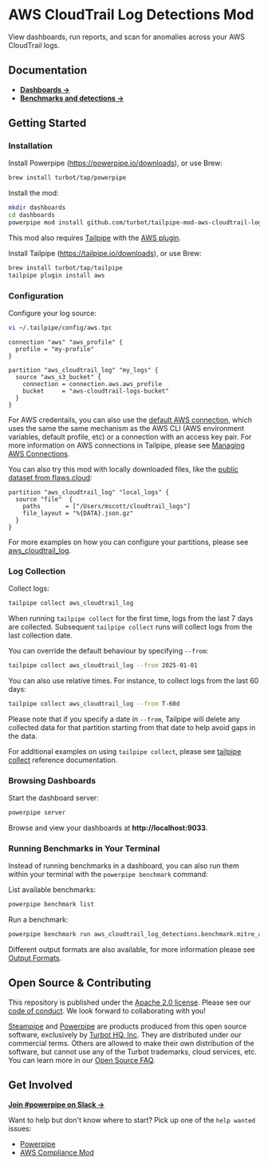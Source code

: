 # AWS CloudTrail Log Detections Mod

View dashboards, run reports, and scan for anomalies across your AWS CloudTrail logs.

## Documentation

- **[Dashboards →](https://hub.powerpipe.io/mods/turbot/tailpipe-mod-aws-cloudtrail-log-detections/dashboards)**
- **[Benchmarks and detections →](https://hub.powerpipe.io/mods/turbot/tailpipe-mod-aws-cloudtrail-log-detections/benchmarks)**

## Getting Started

### Installation

Install Powerpipe (https://powerpipe.io/downloads), or use Brew:

```sh
brew install turbot/tap/powerpipe
```

Install the mod:

```sh
mkdir dashboards
cd dashboards
powerpipe mod install github.com/turbot/tailpipe-mod-aws-cloudtrail-log-detections
```

This mod also requires [Tailpipe](https://tailpipe.io) with the [AWS plugin](https://hub.tailpipe.io/plugins/turbot/aws).

Install Tailpipe (https://tailpipe.io/downloads), or use Brew:

```sh
brew install turbot/tap/tailpipe
tailpipe plugin install aws
```

### Configuration

Configure your log source:

```sh
vi ~/.tailpipe/config/aws.tpc
```

```hcl
connection "aws" "aws_profile" {
  profile = "my-profile"
}

partition "aws_cloudtrail_log" "my_logs" {
  source "aws_s3_bucket" {
    connection = connection.aws.aws_profile
    bucket     = "aws-cloudtrail-logs-bucket"
  }
}
```

For AWS credentails, you can also use the [default AWS connection](https://tailpipe.io/docs/reference/config-files/connection/aws#default-connection), which uses the same the same mechanism as the AWS CLI (AWS environment variables, default profile, etc) or a connection with an access key pair. For more information on AWS connections in Tailpipe, please see [Managing AWS Connections](https://tailpipe.io/docs/reference/config-files/connection/aws).

You can also try this mod with locally downloaded files, like the [public dataset from flaws.cloud](https://summitroute.com/blog/2020/10/09/public_dataset_of_cloudtrail_logs_from_flaws_cloud/):

```hcl
partition "aws_cloudtrail_log" "local_logs" {
  source "file"  {
    paths       = ["/Users/mscott/cloudtrail_logs"]
    file_layout = "%{DATA}.json.gz"
  }
}
```

For more examples on how you can configure your partitions, please see [aws_cloudtrail_log](https://hub.tailpipe.io/plugins/turbot/aws/tables/aws_cloudtrail_log).

### Log Collection

Collect logs:

```sh
tailpipe collect aws_cloudtrail_log
```

When running `tailpipe collect` for the first time, logs from the last 7 days are collected. Subsequent `tailpipe collect` runs will collect logs from the last collection date.

You can override the default behaviour by specifying `--from`:

```sh
tailpipe collect aws_cloudtrail_log --from 2025-01-01
```

You can also use relative times. For instance, to collect logs from the last 60 days:

```sh
tailpipe collect aws_cloudtrail_log --from T-60d
```

Please note that if you specify a date in `--from`, Tailpipe will delete any collected data for that partition starting from that date to help avoid gaps in the data.

For additional examples on using `tailpipe collect`, please see [tailpipe collect](https://tailpipe.io/docs/reference/cli/collect) reference documentation.

### Browsing Dashboards

Start the dashboard server:

```sh
powerpipe server
```

Browse and view your dashboards at **http://localhost:9033**.

### Running Benchmarks in Your Terminal

Instead of running benchmarks in a dashboard, you can also run them within your
terminal with the `powerpipe benchmark` command:

List available benchmarks:

```sh
powerpipe benchmark list
```

Run a benchmark:

```sh
powerpipe benchmark run aws_cloudtrail_log_detections.benchmark.mitre_attack_v161
```

Different output formats are also available, for more information please see
[Output Formats](https://powerpipe.io/docs/reference/cli/benchmark#output-formats).

## Open Source & Contributing

This repository is published under the [Apache 2.0 license](https://www.apache.org/licenses/LICENSE-2.0). Please see our [code of conduct](https://github.com/turbot/.github/blob/main/CODE_OF_CONDUCT.md). We look forward to collaborating with you!

[Steampipe](https://steampipe.io) and [Powerpipe](https://powerpipe.io) are products produced from this open source software, exclusively by [Turbot HQ, Inc](https://turbot.com). They are distributed under our commercial terms. Others are allowed to make their own distribution of the software, but cannot use any of the Turbot trademarks, cloud services, etc. You can learn more in our [Open Source FAQ](https://turbot.com/open-source).

## Get Involved

**[Join #powerpipe on Slack →](https://turbot.com/community/join)**

Want to help but don't know where to start? Pick up one of the `help wanted` issues:

- [Powerpipe](https://github.com/turbot/powerpipe/labels/help%20wanted)
- [AWS Compliance Mod](https://github.com/turbot/steampipe-mod-aws-compliance/labels/help%20wanted)
